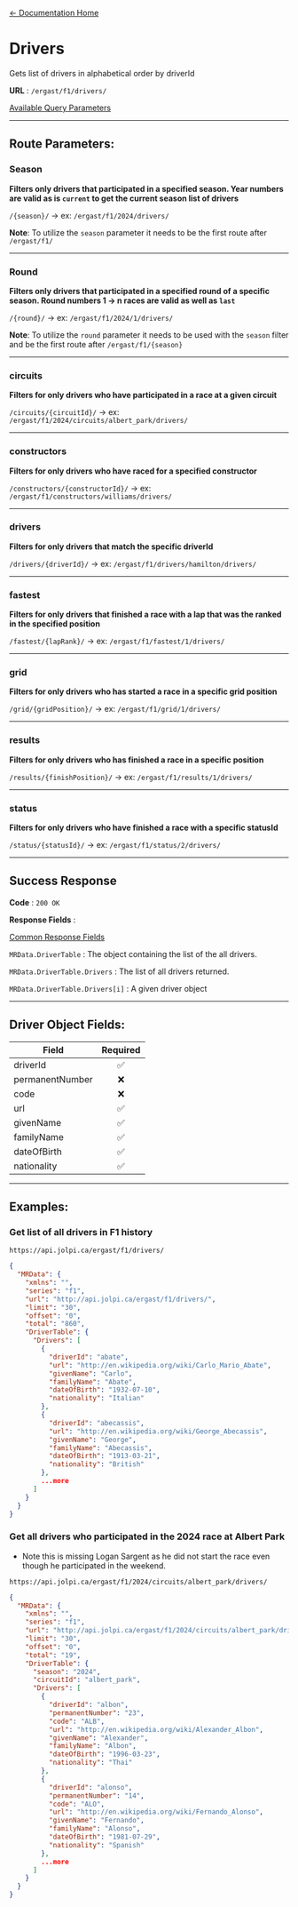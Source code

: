 [← Documentation Home](/docs/README.md)
# Drivers

Gets list of drivers in alphabetical order by driverId

**URL** : `/ergast/f1/drivers/`

[Available Query Parameters](./README.md#query-parameters)

---

## Route Parameters:

### Season

**Filters only drivers that participated in a specified season. Year numbers are valid as is `current` to get the current season list of drivers**

`/{season}/` -> ex: `/ergast/f1/2024/drivers/`

**Note**: To utilize the `season` parameter it needs to be the first route after `/ergast/f1/`

---

### Round

**Filters only drivers that participated in a specified round of a specific season. Round numbers 1 -> n races are valid as well as `last`**

`/{round}/` -> ex: `/ergast/f1/2024/1/drivers/`

**Note**: To utilize the `round` parameter it needs to be used with the `season` filter and be the first route after `/ergast/f1/{season}`

---

### circuits

**Filters for only drivers who have participated in a race at a given circuit**

`/circuits/{circuitId}/` -> ex: `/ergast/f1/2024/circuits/albert_park/drivers/`

---

### constructors

**Filters for only drivers who have raced for a specified constructor**

`/constructors/{constructorId}/` -> ex: `/ergast/f1/constructors/williams/drivers/`

---

### drivers

**Filters for only drivers that match the specific driverId**

`/drivers/{driverId}/` -> ex: `/ergast/f1/drivers/hamilton/drivers/`


---

### fastest

**Filters for only drivers that finished a race with a lap that was the ranked in the specified position**

`/fastest/{lapRank}/` -> ex: `/ergast/f1/fastest/1/drivers/`


---

### grid

**Filters for only drivers who has started a race in a specific grid position**

`/grid/{gridPosition}/` -> ex: `/ergast/f1/grid/1/drivers/`

---

### results

**Filters for only drivers who has finished a race in a specific position**

`/results/{finishPosition}/` -> ex: `/ergast/f1/results/1/drivers/`

---

### status

**Filters for only drivers who have finished a race with a specific statusId**

`/status/{statusId}/` -> ex: `/ergast/f1/status/2/drivers/`

---

## Success Response

**Code** : `200 OK`

**Response Fields** :

[Common Response Fields](./README.md#common-response-fields)

`MRData.DriverTable` : The object containing the list of the all drivers.

`MRData.DriverTable.Drivers` : The list of all drivers returned.

`MRData.DriverTable.Drivers[i]` : A given driver object

---

## Driver Object Fields:

|Field|Required|
|---|:---:|
|driverId| ✅ |
|permanentNumber|❌|
|code|❌|
|url|✅|
|givenName|✅|
|familyName|✅|
|dateOfBirth|✅|
|nationality|✅|

---

## Examples:

### Get list of all drivers in F1 history

`https://api.jolpi.ca/ergast/f1/drivers/`

```json
{
  "MRData": {
    "xmlns": "",
    "series": "f1",
    "url": "http://api.jolpi.ca/ergast/f1/drivers/",
    "limit": "30",
    "offset": "0",
    "total": "860",
    "DriverTable": {
      "Drivers": [
        {
          "driverId": "abate",
          "url": "http://en.wikipedia.org/wiki/Carlo_Mario_Abate",
          "givenName": "Carlo",
          "familyName": "Abate",
          "dateOfBirth": "1932-07-10",
          "nationality": "Italian"
        },
        {
          "driverId": "abecassis",
          "url": "http://en.wikipedia.org/wiki/George_Abecassis",
          "givenName": "George",
          "familyName": "Abecassis",
          "dateOfBirth": "1913-03-21",
          "nationality": "British"
        },
        ...more
      ]
    }
  }
}
```

### Get all drivers who participated in the 2024 race at Albert Park

* Note this is missing Logan Sargent as he did not start the race even though he participated in the weekend.

`https://api.jolpi.ca/ergast/f1/2024/circuits/albert_park/drivers/`

```json
{
  "MRData": {
    "xmlns": "",
    "series": "f1",
    "url": "http://api.jolpi.ca/ergast/f1/2024/circuits/albert_park/drivers/",
    "limit": "30",
    "offset": "0",
    "total": "19",
    "DriverTable": {
      "season": "2024",
      "circuitId": "albert_park",
      "Drivers": [
        {
          "driverId": "albon",
          "permanentNumber": "23",
          "code": "ALB",
          "url": "http://en.wikipedia.org/wiki/Alexander_Albon",
          "givenName": "Alexander",
          "familyName": "Albon",
          "dateOfBirth": "1996-03-23",
          "nationality": "Thai"
        },
        {
          "driverId": "alonso",
          "permanentNumber": "14",
          "code": "ALO",
          "url": "http://en.wikipedia.org/wiki/Fernando_Alonso",
          "givenName": "Fernando",
          "familyName": "Alonso",
          "dateOfBirth": "1981-07-29",
          "nationality": "Spanish"
        },
        ...more
      ]
    }
  }
}
```